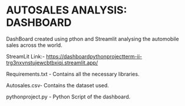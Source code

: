 # AUTOSALES ANALYSIS: DASHBOARD 
DashBoard created using pthon and Streamlit analysing the automobile sales across the world.

StreamLit Link:- https://dashboardpythonprojectterm-ii-trg3nxvnstujewcbtbxiqj.streamlit.app/

Requirements.txt - Contains all the necessary libraries.

Autosales.csv- Contains the dataset used.

pythonproject.py - Python Script of the dashboard.

